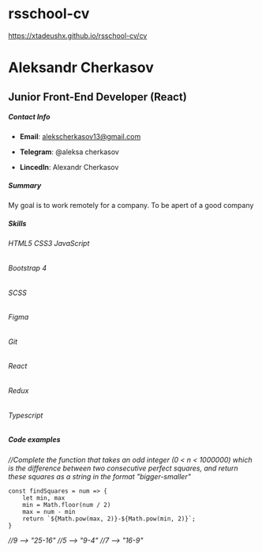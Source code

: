 # rsschool-cv

https://xtadeushx.github.io/rsschool-cv/cv

# Aleksandr Cherkasov

## Junior Front-End Developer (React)

##### Contact Info

- **Email**: alekscherkasov13@gmail.com

- **Telegram**: @aleksa cherkasov

- **LincedIn**: Alexandr Cherkasov

##### Summary

My goal is to work remotely for a company.
To be apert of a good company

##### Skills

###### HTML5 CSS3 JavaScript

###### Bootstrap 4

###### SCSS

###### Figma

###### Git

###### React

###### Redux

###### Typescript

##### Code examples

_//Complete the function that takes an odd integer (0 < n < 1000000) which is the difference between two consecutive perfect squares, and return these squares as a string in the format "bigger-smaller"_

```
const findSquares = num => {
    let min, max
    min = Math.floor(num / 2)
    max = num - min
    return `${Math.pow(max, 2)}-${Math.pow(min, 2)}`;
}
```

_//9 --> "25-16" //5 --> "9-4" //7 --> "16-9"_
